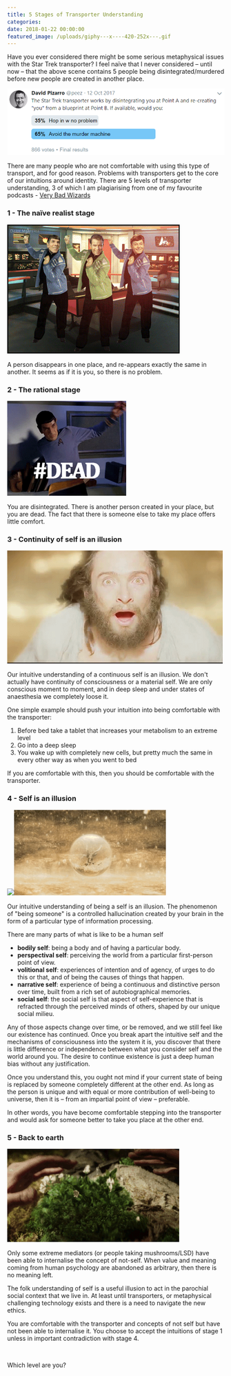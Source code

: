 ```yaml
---
title: 5 Stages of Transporter Understanding
categories:
date: 2018-01-22 00:00:00
featured_image: /uploads/giphy---x----420-252x---.gif
---
```



Have you ever considered there might be some serious metaphysical issues with the Star Trek transporter? I feel na&iuml;ve that I never considered – until now – that the above scene contains 5 people being disintegrated/murdered before new people are created in another place.

![](/uploads/versions/tranporter-poll---x----791-242x---.png)

There are many people who are not comfortable with using this type of transport, and for good reason. Problems with transporters get to the core of our intuitions around identity. There are 5 levels of transporter understanding, 3 of which I am plagiarising from one of my favourite podcasts -&nbsp;[Very Bad Wizards](https://verybadwizards.fireside.fm/)

### **1 - The na&iuml;ve realist stage**

![](/uploads/faiWXrK.gif)

A person disappears in one place, and re-appears exactly the same in another. It seems as if it is you, so there is no problem.

### **2 - The rational stage**

![](/uploads/tumblr_nyvzjt9hvz1rkvl19o1_400.gif)

You are disintegrated. There is another person created in your place, but you are dead. The fact that there is someone else to take my place offers little comfort.

### **3 - Continuity of self is an illusion**

![](/uploads/2Q5sOka.gif)

Our intuitive understanding of a continuous self is an illusion. We don't actually have continuity of consciousness or a material self. We are only conscious moment to moment, and in deep sleep and under states of anaesthesia we completely loose it.

One simple example should push your intuition into being comfortable with the transporter:

1. Before bed take a tablet that increases your metabolism to an extreme level
2. Go into a deep sleep
3. You wake up with completely new cells, but pretty much the same in every other way as when you went to bed

If you are comfortable with this, then you should be comfortable with the transporter.

### **4 - Self is an illusion**

![](/uploads/ezgif-com-video-to-gif-26.gif?w=406&amp;h=229)![](/uploads/versions/giphy---x----352-198x---.gif)

Our intuitive understanding of being a self is an illusion. The phenomenon of "being someone" is a controlled hallucination created by your brain in the form of a particular type of information processing.&nbsp;

There are many parts of what is like to be a human self

* **bodily self**: being a body and of having a particular body.
* **perspectival self**: perceiving the world from a particular first-person point of view.
* **volitional self**: experiences of intention and of agency, of urges to do this or that, and of being the causes of things that happen.
* **narrative self**: experience of being a continuous and distinctive person over time, built from a rich set of autobiographical memories.
* **social self**: the social self is that aspect of self-experience that is refracted through the perceived minds of others, shaped by our unique social milieu.

Any of those aspects change over time, or be removed, and we still feel like our existence has continued. Once you break apart the intuitive self and the mechanisms of consciousness into the system it is, you discover that there is little difference or independence between what you consider self and the world around you. The desire to continue existence is just a deep human bias without any justification.

Once you understand this, you ought not mind if your current state of being is replaced by someone completely different at the other end. As long as the person is unique and with equal or more contribution of well-being to universe, then it is – from an impartial point of view – preferable.

In other words, you have become comfortable stepping into the transporter and would ask for someone better to take you place at the other end.

### **5 - Back to earth**

![](/uploads/tumblr_myl9ni8TgC1rl52wjo3_400.gif)

Only some extreme mediators (or people taking mushrooms/LSD) have been able to internalise the concept of not-self. When value and meaning coming from human psychology are abandoned as arbitrary, then there is no meaning left.&nbsp;

The folk understanding of self is a useful illusion to act in the parochial social context that we live in. At least until transporters, or metaphysical challenging technology exists and there is a need to navigate the new ethics.

You are comfortable with the transporter and concepts of not self but have not been able to internalise it. You choose to accept the intuitions of stage 1 unless in important contradiction with stage 4.

&nbsp;

Which level are you?